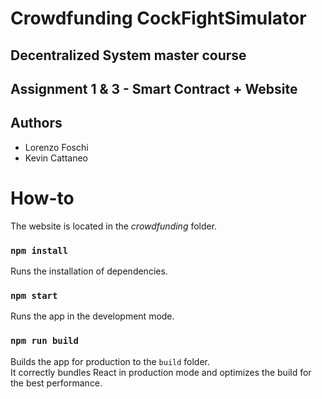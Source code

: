 # Crowdfunding CockFightSimulator
## Decentralized System master course
## Assignment 1 & 3 - Smart Contract + Website
## Authors ##
- Lorenzo Foschi
- Kevin Cattaneo 

# How-to

The website is located in the _crowdfunding_ folder.

### `npm install`

Runs the installation of dependencies.

### `npm start`

Runs the app in the development mode.

### `npm run build`

Builds the app for production to the `build` folder.\
It correctly bundles React in production mode and optimizes the build for the best performance.
